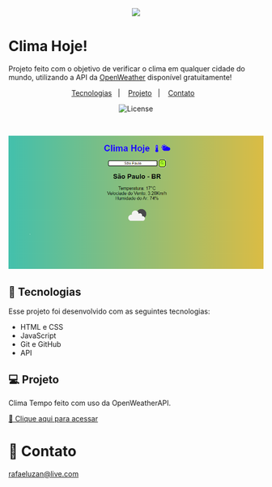 <p align='center'>
  <img src="assets/favicon.ico">
</p>

# Clima Hoje!

Projeto feito com o objetivo de verificar o clima em qualquer cidade do mundo, utilizando a API da [OpenWeather](https://openweathermap.org) disponível gratuitamente!

<p align="center">
  <a href="#-tecnologias">Tecnologias</a>&nbsp;&nbsp;&nbsp;|&nbsp;&nbsp;&nbsp;
  <a href="#-projeto">Projeto</a>&nbsp;&nbsp;&nbsp;|&nbsp;&nbsp;&nbsp;
  <a href="#-contato">Contato</a>&nbsp;&nbsp;&nbsp;
</p>

<p align="center">
  <img alt="License" src="https://img.shields.io/static/v1?label=license&message=MIT&color=49AA26&labelColor=000000">
</p>

<br>

![preview](assets/preview.png)

## 🚀 Tecnologias

Esse projeto foi desenvolvido com as seguintes tecnologias:

- HTML e CSS
- JavaScript 
- Git e GitHub
- API

## 💻 Projeto

Clima Tempo feito com uso da OpenWeatherAPI.

[🔗 Clique aqui para acessar]()

# 📱 Contato
rafaeluzan@live.com
